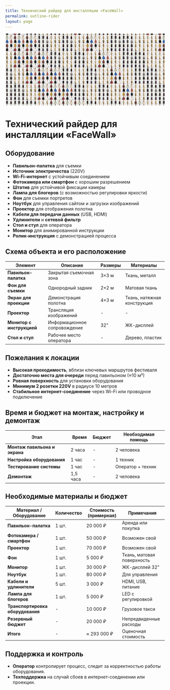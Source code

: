 ```yaml
---
title: Технический райдер для инсталляции «FaceWall»
permalink: outline-rider
layout: page
---
```


![FaceWall](/facewall.png)

# Технический райдер для инсталляции «FaceWall»

## **Оборудование**  
- **Павильон-палатка** для съемки  
- **Источник электричества** (220V)  
- **Wi-Fi-интернет** с устойчивым соединением  
- **Фотокамера или смартфон** с хорошим разрешением  
- **Штатив** для устойчивой фиксации камеры  
- **Лампа для блогеров** (с возможностью регулировки яркости)  
- **Фон** для съемки портретов  
- **Ноутбук** для управления сайтом и загрузки изображений  
- **Проектор** для отображения полотна  
- **Кабели для передачи данных** (USB, HDMI)  
- **Удлинители** и **сетевой фильтр**  
- **Стол и стул** для оператора  
- **Монитор** для анимированной инструкции  
- **Ролик-инструкция** с демонстрацией процесса  

## **Схема объекта и его расположение**  

| **Элемент**          | **Описание**                  | **Размеры** | **Материалы**         |
|----------------------|-----------------------------|-------------|-----------------------|
| **Павильон-палатка** | Закрытая съемочная зона      | 3×3 м       | Ткань, металл        |
| **Фон для съемки**   | Однородный задник           | 2×2 м       | Матовая ткань        |
| **Экран для проекции** | Демонстрация полотна      | 4×3 м       | Ткань, натяжная конструкция |
| **Проектор**        | Трансляция изображений       | -           | -                     |
| **Монитор с инструкцией** | Информационное сопровождение | 32"     | ЖК-дисплей            |
| **Стол и стул**     | Рабочее место оператора      | -           | Дерево, пластик       |

## **Пожелания к локации**  
- **Высокая проходимость**, вблизи ключевых маршрутов фестиваля  
- **Достаточно места для очереди** перед павильоном (≈10 м²)  
- **Ровная поверхность** для установки оборудования  
- **Минимум 2 розетки 220V** в радиусе 10 метров  
- **Стабильное интернет-соединение** через Wi-Fi или проводное подключение  

## **Время и бюджет на монтаж, настройку и демонтаж**  

| **Этап**                        | **Время** | **Бюджет** | **Необходимая помощь** |
|---------------------------------|----------|------------|-----------------------|
| **Монтаж павильона и экрана**   | 2 часа   | -          | 2 человека           |
| **Настройка оборудования**      | 1 час    | -          | 1 техник             |
| **Тестирование системы**        | 1 час    | -          | Оператор + техник    |
| **Демонтаж**                    | 1,5 часа | -          | 2 человека           |

## **Необходимые материалы и бюджет**  

| **Материал / Оборудование**  | **Количество** | **Стоимость (примерная)** | **Примечания**              |
|------------------------------|--------------|------------------------|------------------------------|
| **Павильон-палатка**         | 1 шт.       | 20 000 ₽              | Аренда или покупка          |
| **Фотокамера / смартфон**    | 1 шт.       | 50 000 ₽              | Возможен свой               |
| **Проектор**                 | 1 шт.       | 70 000 ₽              | Возможен свой               |
| **Фон**                      | 1 шт.       | 5 000 ₽               | Ткань, матовая поверхность  |
| **Монитор**                  | 1 шт.       | 30 000 ₽              | ЖК-дисплей 32"              |
| **Ноутбук**                  | 1 шт.       | 80 000 ₽              | Для управления              |
| **Кабели и удлинители**      | 5 шт.       | 3 000 ₽               | HDMI, USB, питание          |
| **Лампа для блогеров**       | 1 шт.       | 5 000 ₽               | LED с регулировкой          |
| **Транспортировка оборудования** | -        | 10 000 ₽              | Грузовое такси              |
| **Резервный бюджет**         | -          | 20 000 ₽              | Непредвиденные расходы      |
| **Итого**                    | -          | ≈ 293 000 ₽           | Оценочная стоимость         |

## **Поддержка и контроль**  
- **Оператор** контролирует процесс, следит за корректностью работы оборудования.  
- **Техподдержка** на случай сбоев в интернет-соединении или проекции.  
